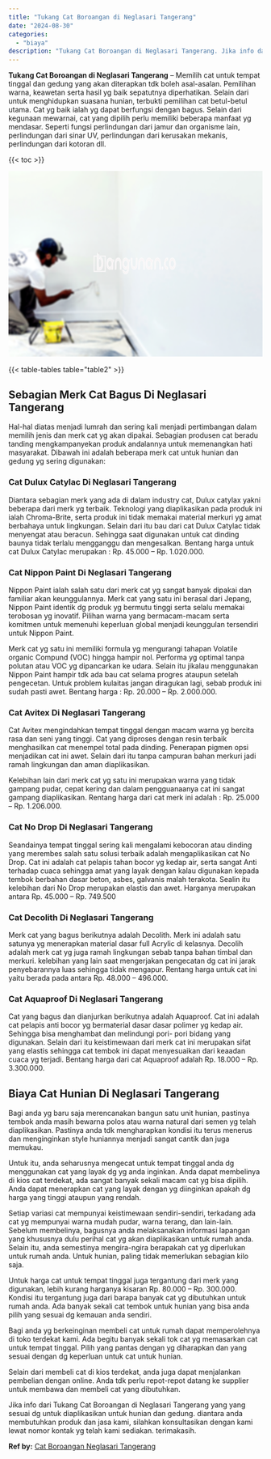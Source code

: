 ```yaml
---
title: "Tukang Cat Boroangan di Neglasari Tangerang"
date: "2024-08-30"
categories: 
  - "biaya"
description: "Tukang Cat Boroangan di Neglasari Tangerang. Jika info dari Tukang Cat Boroangan di Neglasari Tangerang yang yang sesuai dg untuk diaplikasikan untuk hunian..."
---
```


**Tukang Cat Boroangan di Neglasari Tangerang** – Memilih cat untuk tempat tinggal dan gedung yang akan diterapkan tdk boleh asal-asalan. Pemilihan warna, keawetan serta hasil yg baik sepatutnya diperhatikan. Selain dari untuk menghidupkan suasana hunian, terbukti pemilihan cat betul-betul utama. Cat yg baik ialah yg dapat berfungsi dengan bagus. Selain dari kegunaan mewarnai, cat yang dipilih perlu memiliki beberapa manfaat yg mendasar. Seperti fungsi perlindungan dari jamur dan organisme lain, perlindungan dari sinar UV, perlindungan dari kerusakan mekanis, perlindungan dari kotoran dll.

{{< toc >}}

![Tukang Cat Boroangan di Neglasari Tangerang](/images/jasa-cat-murah41.png)

{{< table-tables table="table2" >}}

## Sebagian Merk Cat Bagus Di Neglasari Tangerang

Hal-hal diatas menjadi lumrah dan sering kali menjadi pertimbangan dalam memilih jenis dan merk cat yg akan dipakai. Sebagian produsen cat beradu tanding mengkampanyekan produk andalannya untuk memenangkan hati masyarakat. Dibawah ini adalah beberapa merk cat untuk hunian dan gedung yg sering digunakan:

### Cat Dulux Catylac Di Neglasari Tangerang

Diantara sebagian merk yang ada di dalam industry cat, Dulux catylax yakni beberapa dari merk yg terbaik. Teknologi yang diaplikasikan pada produk ini ialah Chroma-Brite, serta produk ini tidak memakai material merkuri yg amat berbahaya untuk lingkungan. Selain dari itu bau dari cat Dulux Catylac tidak menyengat atau beracun. Sehingga saat digunakan untuk cat dinding baunya tidak terlalu mengganggu dan mengesalkan. Bentang harga untuk cat Dulux Catylac merupakan : Rp. 45.000 – Rp. 1.020.000.

### Cat Nippon Paint Di Neglasari Tangerang

Nippon Paint ialah salah satu dari merk cat yg sangat banyak dipakai dan familiar akan keunggulannya. Merk cat yang satu ini berasal dari Jepang, Nippon Paint identik dg produk yg bermutu tinggi serta selalu memakai terobosan yg inovatif. Pilihan warna yang bermacam-macam serta komitmen untuk memenuhi keperluan global menjadi keunggulan tersendiri untuk Nippon Paint.

Merk cat yg satu ini memiliki formula yg mengurangi tahapan Volatile organic Compund (VOC) hingga hampir nol. Performa yg optimal tanpa polutan atau VOC yg dipancarkan ke udara. Selain itu jikalau menggunakan Nippon Paint hampir tdk ada bau cat selama progres ataupun setelah pengecetan. Untuk problem kulaitas jangan diragukan lagi, sebab produk ini sudah pasti awet. Bentang harga : Rp. 20.000 – Rp. 2.000.000.

### Cat Avitex Di Neglasari Tangerang

Cat Avitex mengindahkan tempat tinggal dengan macam warna yg bercita rasa dan seni yang tinggi. Cat yang diproses dengan resin terbaik menghasilkan cat menempel total pada dinding. Penerapan pigmen opsi menjadikan cat ini awet. Selain dari itu tanpa campuran bahan merkuri jadi ramah lingkungan dan aman diaplikasikan.

Kelebihan lain dari merk cat yg satu ini merupakan warna yang tidak gampang pudar, cepat kering dan dalam pengguanaanya cat ini sangat gampang diaplikasikan. Rentang harga dari cat merk ini adalah : Rp. 25.000 – Rp. 1.206.000.

### Cat No Drop Di Neglasari Tangerang

Seandainya tempat tinggal sering kali mengalami kebocoran atau dinding yang merembes salah satu solusi terbaik adalah mengaplikasikan cat No Drop. Cat ini adalah cat pelapis tahan bocor yg kedap air, serta sangat Anti terhadap cuaca sehingga amat yang layak dengan kalau digunakan kepada tembok berbahan dasar beton, asbes, galvanis malah terakota. Sealin itu kelebihan dari No Drop merupakan elastis dan awet. Harganya merupakan antara Rp. 45.000 – Rp. 749.500

### Cat Decolith Di Neglasari Tangerang

Merk cat yang bagus berikutnya adalah Decolith. Merk ini adalah satu satunya yg menerapkan material dasar full Acrylic di kelasnya. Decolih adalah merk cat yg juga ramah lingkungan sebab tanpa bahan timbal dan merkuri. kelebihan yang lain saat mengerjakan pengecatan dg cat ini jarak penyebarannya luas sehingga tidak mengapur. Rentang harga untuk cat ini yaitu berada pada antara Rp. 48.000 – 496.000.

### Cat Aquaproof Di Neglasari Tangerang

Cat yang bagus dan dianjurkan berikutnya adalah Aquaproof. Cat ini adalah cat pelapis anti bocor yg bermaterial dasar dasar polimer yg kedap air. Sehingga bisa menghambat dan melindungi pori- pori bidang yang digunakan. Selain dari itu keistimewaan dari merk cat ini merupakan sifat yang elastis sehingga cat tembok ini dapat menyesuaikan dari keaadan cuaca yg terjadi. Bentang harga dari cat Aquaproof adalah Rp. 18.000 – Rp. 3.300.000.

## Biaya Cat Hunian Di Neglasari Tangerang

Bagi anda yg baru saja merencanakan bangun satu unit hunian, pastinya tembok anda masih bewarna polos atau warna natural dari semen yg telah diaplikasikan. Pastinya anda tdk mengharapkan kondisi itu terus menerus dan menginginkan style huniannya menjadi sangat cantik dan juga memukau.

Untuk itu, anda seharusnya mengecat untuk tempat tinggal anda dg menggunakan cat yang layak dg yg anda inginkan. Anda dapat membelinya di kios cat terdekat, ada sangat banyak sekali macam cat yg bisa dipilih. Anda dapat menerapkan cat yang layak dengan yg diinginkan apakah dg harga yang tinggi ataupun yang rendah.

Setiap variasi cat mempunyai keistimewaan sendiri-sendiri, terkadang ada cat yg mempunyai warna mudah pudar, warna terang, dan lain-lain. Sebelum membelinya, bagusnya anda melaksanakan informasi lapangan yang khususnya dulu perihal cat yg akan diaplikasikan untuk rumah anda. Selain itu, anda semestinya mengira-ngira berapakah cat yg diperlukan untuk rumah anda. Untuk hunian, paling tidak memerlukan sebagian kilo saja.

Untuk harga cat untuk tempat tinggal juga tergantung dari merk yang digunakan, lebih kurang harganya kisaran Rp. 80.000 – Rp. 300.000. Kondisi itu tergantung juga dari barapa banyak cat yg dibutuhkan untuk rumah anda. Ada banyak sekali cat tembok untuk hunian yang bisa anda pilih yang sesuai dg kemauan anda sendiri.

Bagi anda yg berkeinginan membeli cat untuk rumah dapat memperolehnya di toko terdekat kami. Ada begitu banyak sekali tok cat yg memasarkan cat untuk tempat tinggal. Pilih yang pantas dengan yg diharapkan dan yang sesuai dengan dg keperluan untuk cat untuk hunian.

Selain dari membeli cat di kios terdekat, anda juga dapat menjalankan pembelian dengan online. Anda tdk perlu repot-repot datang ke supplier untuk membawa dan membeli cat yang dibutuhkan.

Jika info dari Tukang Cat Boroangan di Neglasari Tangerang yang yang sesuai dg untuk diaplikasikan untuk hunian dan gedung. diantara anda membutuhkan produk dan jasa kami, silahkan konsultasikan dengan kami lewat nomor kontak yg telah kami sediakan. terimakasih.

**Ref by:** [Cat Boroangan Neglasari Tangerang](https://id.wikipedia.org/wiki/Cat)
